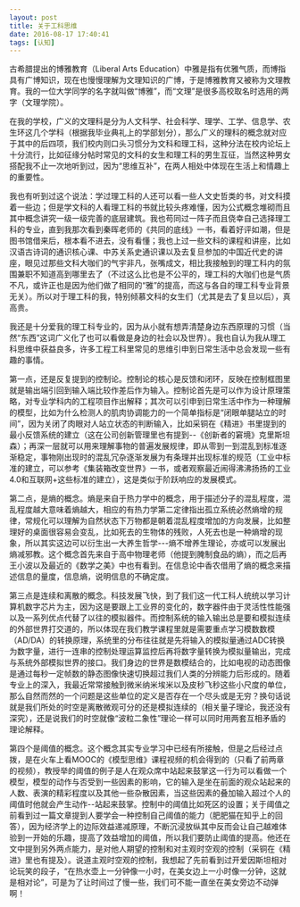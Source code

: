 ```yaml
---
layout: post
title: 关于工科思维
date: 2016-08-17 17:40:41
tags: [认知]
---
```


古希腊提出的博雅教育（Liberal Arts Education）中雅是指有优雅气质，而博指具有广博知识，现在也慢慢理解为文理知识的广博，于是博雅教育又被称为文理教育。我的一位大学同学的名字就叫做“博雅”，而“文理”是很多高校取名时选用的两字（文理学院）。

在我的学校，广义的文理科是分为人文科学、社会科学、理学、工学、信息学、农生环这几个学科（根据我毕业典礼上的学部划分），那么广义的理科的概念就对应于其中的后四项，我们校内则口头习惯分为文科和理工科，这种分法在校内论坛上十分流行，比如征缘分帖时常见的文科的女生和理工科的男生互征，当然这种男女搭配我不止一次地听到过，因为“思维互补”，在两人相处中体现在生活上和情趣上的重要性。

我也有听到过这个说法：学过理工科的人还可以看一些人文史哲类的书，对文科摸着一些边；但是学文科的人看理工科的书就比较头疼难懂，因为公式概念堆砌而且其中概念讲究一级一级完善的底层建筑。我也苟同过一阵子而且侥幸自己选择理工科的专业，直到我那次看到秦晖老师的《共同的底线》一书，看着好评如潮，但是图书馆借来后，根本看不进去，没有看懂；我也上过一些文科的课程和讲座，比如汉语古诗词的通识核心课、中苏关系史通识课以及去复旦参加的中国近代史的讲座，眼见过那些文科大咖们的气宇非凡，张嘴成文，相比我接触到的理工科内的氛围兼职不知道高到哪里去了（不过这么比也是不公平的，理工科的大咖们也是气质不凡，或许正也是因为他们做了相同的“雅”的提高，而这与各自的理工科专业背景无关）。所以对于理工科的我，特别倾慕文科的女生们（尤其是去了复旦以后），真高贵。

我还是十分爱我的理工科专业的，因为从小就有想弄清楚身边东西原理的习惯（当然“东西”这词广义化了也可以看做是身边的社会以及世界）。我也自认为我从理工科思维中获益良多，许多工程工科里常见的思维引申到日常生活中总会发现一些有趣的事情。

第一点，还是反复提到的控制论。控制论的核心是反馈和闭环，反映在控制框图里就是输出端引回到输入端比较作差后作为输入。控制论首先是可以作为设计原理策略，对专业学科内的工程项目作出解释；其次可以引申到日常生活中作为一种理解的模型，比如为什么检测人的肌肉协调能力的一个简单指标是“闭眼单腿站立的时间”，因为关闭了肉眼对人站立状态的判断输入，比如采铜在《精进》书里提到的最小反馈系统的建立（这在公司创新管理里也有提到--《创新者的窘境》克里斯坦森）；再深一层就可以用来理解事物的普遍发展规律，即从零到一到混乱到标准逐渐稳定，事物刚出现时的混乱冗杂逐渐发展为有条理并出现标准的规范（工业中标准的建立，可以参考《集装箱改变世界》一书，或者观察最近闹得沸沸扬扬的工业4.0和互联网+这些标准的建立），这是类似于阶跃响应的发展模式。

第二点，是熵的概念。熵是来自于热力学中的概念，用于描述分子的混乱程度，混乱程度越大意味着熵越大，相应的有热力学第二定律指出孤立系统必然熵增的规律，常规化可以理解为自然状态下万物都是朝着混乱程度增加的方向发展，比如整理好的桌面很容易会变乱，比如死去的生物体的残败，人死去也是一种熵增的现象，所以其实这边可以衍生出一大养生哲学---熵不增养生理论，亦或可以发展出熵减邪教。这个概念首先来自于高中物理老师（他提到腌制食品的熵），而之后再王小波以及最近的《数学之美》中也有看到。在信息论中香农借用了熵的概念来描述信息的量度，信息熵，说明信息的不确定度。

第三点是连续和离散的概念。科技发展飞快，到了我们这一代工科人统统以学习计算机数字芯片为主，因为这是要跟上工业界的变化的，数字器件由于灵活性性能强以及一系列优点代替了以往的模拟器件。而控制系统的输入输出总是要和模拟连续的外部世界打交道的，所以体现在我们教学课程里就是需要重点学习模数数模（AD/DA）的转换原理，系统里的分布往往就是先将输入的模拟量通过ADC转换为数字量，进行一连串的控制处理运算监控后再将数字量转换为模拟量输出，完成与系统外部模拟世界的接口。我们身边的世界是数模结合的，比如电视的动态图像是通过每秒一定帧数的静态图像快速切换超过我们人类的分辨能力后形成的。随着专业上的深入，我最近常常接触到微米纳米埃米以及皮秒飞秒这些小尺度的单位，那么自然而然的一个问题是这些单位的定义是否存在一个尽头或是无穷？换句话说就是我们所处的时空是离散微观可分的还是模拟连续的（相关量子理论，我还没有深究），还是说我们的时空就像“波粒二象性”理论一样可以同时用两套互相矛盾的理论解释。

第四个是阈值的概念。这个概念其实专业学习中已经有所接触，但是之后经过点拨，是在火车上看MOOC的《模型思维》课程视频的机会得到的（只看了前两章的视频），教授举的阈值的例子是人在观众席中站起来鼓掌这一行为可以看做一个模型，模型的动作与否受到一些因素的影响，它的输入是坐在前面的观众站起来的人数、表演的精彩程度以及其他一些杂散因素，当这些因素的叠加输入超过个人的阈值时他就会产生动作--站起来鼓掌。控制中的阈值比如死区的设置；关于阈值之前看到过一篇文章提到人要学会一种控制自己阈值的能力（肥肥猫在知乎上的回答），因为经济学上的边际效益递减原理，不断沉浸放纵其中反而会让自己越难体验到一开始的乐趣，提高了效益增加的阈值，所以我们要防止阈值的提高。他还在文中提到另外两点能力，是对他人期望的控制和对主观时空观的控制（采铜在《精进》里也有提及）。说道主观时空观的控制，我想起了先前看到过开爱因斯坦相对论玩笑的段子，“在热水壶上一分钟像一小时，在美女边上一小时像一分钟，这就是相对论”，可是为了让时间过了慢一些，我们可不能一直坐在美女旁边不动弹啊！